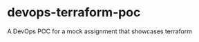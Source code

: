 # devops-terraform-poc
A DevOps POC for a mock assignment that showcases terraform

<!-- BEGIN_TF_DOCS -->
<!-- END_TF_DOCS -->
